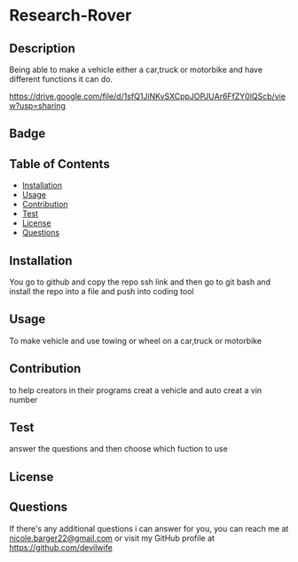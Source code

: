 # Research-Rover
    
## Description
Being able to make a vehicle either a car,truck or motorbike and have different functions it can do.

https://drive.google.com/file/d/1sfQ1JiNKvSXCppJOPJUAr6FfZY0lQScb/view?usp=sharing

## Badge
    
## Table of Contents
- [Installation](#installation)
- [Usage](#usage)
- [Contribution](#contribution)
- [Test](#test)
- [License](#license)
- [Questions](#questions)
    
## Installation
You go to github and copy the repo ssh link and then go to git bash and install the repo into a file and push into coding tool
    
## Usage
To make vehicle and use towing or wheel on a car,truck or motorbike
    
## Contribution
to help creators in their programs creat a vehicle and auto creat a vin number
    
## Test
answer the questions and then choose which fuction to use
    
## License
    
## Questions
If there's any additional questions i can answer for you, you can reach me at [nicole.barger22@gmail.com](mailto:nicole.barger22@gmail.com) or visit my GitHub profile at https://github.com/devilwife


  
